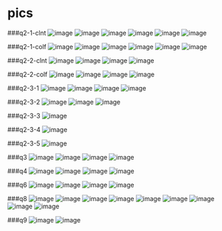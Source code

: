 # pics
###q2-1-clnt
![image](https://user-images.githubusercontent.com/46701809/114407488-06410680-9bdb-11eb-8dd5-edda503daba2.png)
![image](https://user-images.githubusercontent.com/46701809/114407496-080aca00-9bdb-11eb-80f8-d6e40985f482.png)
![image](https://user-images.githubusercontent.com/46701809/114407511-0b05ba80-9bdb-11eb-9049-aa2168ad599d.png)
![image](https://user-images.githubusercontent.com/46701809/114407521-0e00ab00-9bdb-11eb-87d0-2b7a8261f68f.png)
![image](https://user-images.githubusercontent.com/46701809/114407526-0f31d800-9bdb-11eb-89ab-3b537472db24.png)
![image](https://user-images.githubusercontent.com/46701809/114407533-11943200-9bdb-11eb-8986-9313edb55d61.png)

###q2-1-colf
![image](https://user-images.githubusercontent.com/46701809/114407675-3c7e8600-9bdb-11eb-9a10-4846181288f9.png)
![image](https://user-images.githubusercontent.com/46701809/114407686-3ee0e000-9bdb-11eb-8d8d-b5dfc6926d14.png)
![image](https://user-images.githubusercontent.com/46701809/114407697-41433a00-9bdb-11eb-895f-9f1cfa800e93.png)
![image](https://user-images.githubusercontent.com/46701809/114407704-430cfd80-9bdb-11eb-92f5-2a23b4028fdd.png)
![image](https://user-images.githubusercontent.com/46701809/114407709-44d6c100-9bdb-11eb-84e9-ddc27cba086b.png)
![image](https://user-images.githubusercontent.com/46701809/114407722-499b7500-9bdb-11eb-9b8f-6f7419df4b26.png)



###q2-2-clnt
![image](https://user-images.githubusercontent.com/46701809/114438071-dead6680-9bf9-11eb-9df4-4157e131f017.png)
![image](https://user-images.githubusercontent.com/46701809/114407812-620b8f80-9bdb-11eb-929c-76b074e88734.png)
![image](https://user-images.githubusercontent.com/46701809/114434459-9c822600-9bf5-11eb-94e5-e6b28af208e8.png)
![image](https://user-images.githubusercontent.com/46701809/114434477-a1df7080-9bf5-11eb-8a4d-d0c371081b9a.png)


###q2-2-colf
![image](https://user-images.githubusercontent.com/46701809/114438161-fb499e80-9bf9-11eb-8865-a9242e9ef35c.png)
![image](https://user-images.githubusercontent.com/46701809/114434324-73619580-9bf5-11eb-8932-1613446d580d.png)
![image](https://user-images.githubusercontent.com/46701809/114434509-ab68d880-9bf5-11eb-9f0f-cd2f0905e973.png)
![image](https://user-images.githubusercontent.com/46701809/114438425-58455480-9bfa-11eb-9c55-2fd41b7bb10e.png)

###q2-3-1
![image](https://user-images.githubusercontent.com/46701809/114434622-cdfaf180-9bf5-11eb-8579-37da779b3bec.png)
![image](https://user-images.githubusercontent.com/46701809/114434627-d05d4b80-9bf5-11eb-8d2f-a4bce17bb961.png)
![image](https://user-images.githubusercontent.com/46701809/114434638-d3583c00-9bf5-11eb-874e-1970341cc963.png)
![image](https://user-images.githubusercontent.com/46701809/114434643-d5ba9600-9bf5-11eb-992b-2168928f3f7b.png)

###q2-3-2
![image](https://user-images.githubusercontent.com/46701809/114434950-2cc06b00-9bf6-11eb-9944-4ce660bf43d3.png)
![image](https://user-images.githubusercontent.com/46701809/114434957-2f22c500-9bf6-11eb-8eae-4c8e495b593c.png)
![image](https://user-images.githubusercontent.com/46701809/114434965-30ec8880-9bf6-11eb-877e-02255683fe22.png)

###q2-3-3
![image](https://user-images.githubusercontent.com/46701809/114435884-4a420480-9bf7-11eb-8782-6944afe95fab.png)

###q2-3-4
![image](https://user-images.githubusercontent.com/46701809/114435910-529a3f80-9bf7-11eb-9b1f-535c775eb565.png)

###q2-3-5
![image](https://user-images.githubusercontent.com/46701809/114435939-58902080-9bf7-11eb-8c1d-cd3eddf6492e.png)

###q3
![image](https://user-images.githubusercontent.com/46701809/114435960-5fb72e80-9bf7-11eb-8cf5-b7321e69c738.png)
![image](https://user-images.githubusercontent.com/46701809/114435966-6180f200-9bf7-11eb-8dfb-09294d2d88ad.png)
![image](https://user-images.githubusercontent.com/46701809/114435976-634ab580-9bf7-11eb-9bb6-4837f5860843.png)
![image](https://user-images.githubusercontent.com/46701809/114439122-37313380-9bfb-11eb-929e-c5c8e67e8785.png)

###q4
![image](https://user-images.githubusercontent.com/46701809/114435991-69d92d00-9bf7-11eb-9923-074b026ed58d.png)
![image](https://user-images.githubusercontent.com/46701809/114435998-6b0a5a00-9bf7-11eb-81c0-3430b9a94471.png)
![image](https://user-images.githubusercontent.com/46701809/114436002-6d6cb400-9bf7-11eb-973c-0d53ca41e531.png)
![image](https://user-images.githubusercontent.com/46701809/114439350-752e5780-9bfb-11eb-8243-994ee2e26868.png)

###q6
![image](https://user-images.githubusercontent.com/46701809/114431674-58d9ed00-9bf2-11eb-83bb-6e6fda58a18e.png)
![image](https://user-images.githubusercontent.com/46701809/114413673-c715b400-9be0-11eb-97cc-cce13f64017e.png)
![image](https://user-images.githubusercontent.com/46701809/114412830-0db6de80-9be0-11eb-8025-44297914e1e4.png)
![image](https://user-images.githubusercontent.com/46701809/114420795-38f0fc00-9be7-11eb-96e7-205c6407f57c.png)



###q8
![image](https://user-images.githubusercontent.com/46701809/114407831-66d04380-9bdb-11eb-84f2-521c8c393ced.png)
![image](https://user-images.githubusercontent.com/46701809/114407840-6a63ca80-9bdb-11eb-872c-2ff3edce72f6.png)
![image](https://user-images.githubusercontent.com/46701809/114407844-6cc62480-9bdb-11eb-8fab-c6334bf19bb9.png)
![image](https://user-images.githubusercontent.com/46701809/114407855-6f287e80-9bdb-11eb-80e4-c6597977c54b.png)
![image](https://user-images.githubusercontent.com/46701809/114407865-718ad880-9bdb-11eb-83fd-ae7d76b7722b.png)
![image](https://user-images.githubusercontent.com/46701809/114407875-73ed3280-9bdb-11eb-98b9-14dc342d1b09.png)
![image](https://user-images.githubusercontent.com/46701809/114407893-76e82300-9bdb-11eb-808e-0ac7e0423b6e.png)
![image](https://user-images.githubusercontent.com/46701809/114407903-794a7d00-9bdb-11eb-8e03-0597d1b2d6f2.png)
![image](https://user-images.githubusercontent.com/46701809/114407912-7bacd700-9bdb-11eb-80a0-d764eab745ae.png)

###q9
![image](https://user-images.githubusercontent.com/46701809/114431425-10223400-9bf2-11eb-8f94-3cf3be84e7a9.png)
![image](https://user-images.githubusercontent.com/46701809/114407926-7f405e00-9bdb-11eb-8972-628d202a02b3.png)

